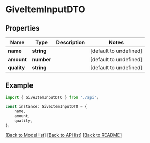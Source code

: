 # GiveItemInputDTO


## Properties

Name | Type | Description | Notes
------------ | ------------- | ------------- | -------------
**name** | **string** |  | [default to undefined]
**amount** | **number** |  | [default to undefined]
**quality** | **string** |  | [default to undefined]

## Example

```typescript
import { GiveItemInputDTO } from './api';

const instance: GiveItemInputDTO = {
    name,
    amount,
    quality,
};
```

[[Back to Model list]](../README.md#documentation-for-models) [[Back to API list]](../README.md#documentation-for-api-endpoints) [[Back to README]](../README.md)
